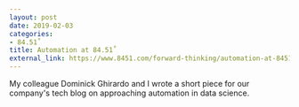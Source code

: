 ```yaml
---
layout: post
date: 2019-02-03
categories:
- 84.51˚
title: Automation at 84.51˚
external_link: https://www.8451.com/forward-thinking/automation-at-8451
---
```


My colleague Dominick Ghirardo and I wrote a short piece for our company's tech blog on approaching automation in data science.
